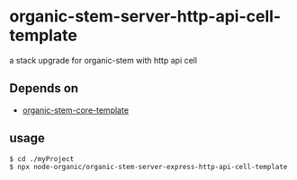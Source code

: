 # organic-stem-server-http-api-cell-template

a stack upgrade for organic-stem with http api cell

## Depends on

* [organic-stem-core-template](https://github.com/node-organic/organic-stem-core-template)

## usage

```bash
$ cd ./myProject
$ npx node-organic/organic-stem-server-express-http-api-cell-template
```
